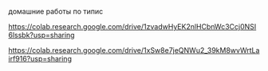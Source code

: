 домашние работы по типис

https://colab.research.google.com/drive/1zvadwHyEK2nlHCbnWc3Ccj0NSI6lssbk?usp=sharing

https://colab.research.google.com/drive/1xSw8e7jeQNWu2_39kM8wvWrtLairf916?usp=sharing

